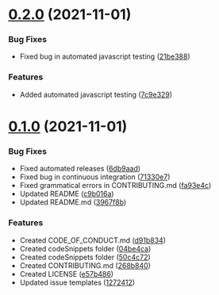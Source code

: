 # [0.2.0](https://github.com/mitheelgajare/snippets/compare/v0.1.0...v0.2.0) (2021-11-01)


### Bug Fixes

* Fixed bug in automated javascript testing ([21be388](https://github.com/mitheelgajare/snippets/commit/21be388b34c823f228fc651bda56a67d0e7f9504))


### Features

* Added automated javascript testing ([7c9e329](https://github.com/mitheelgajare/snippets/commit/7c9e3298eb922ebcc160fff837df6e09f4e6ad13))



# [0.1.0](https://github.com/mitheelgajare/snippets/compare/3967f8b5ce87dcd1c6e43b773d638556de43f960...v0.1.0) (2021-11-01)


### Bug Fixes

* Fixed automated releases ([6db9aad](https://github.com/mitheelgajare/snippets/commit/6db9aad31134aa13a434dba8a83b941560664ed5))
* Fixed bug in continuous integration ([71330e7](https://github.com/mitheelgajare/snippets/commit/71330e78545e42b454561b0db853965e1a09f519))
* Fixed grammatical errors in CONTRIBUTING.md ([fa93e4c](https://github.com/mitheelgajare/snippets/commit/fa93e4cb0ab16c32eb6344cb339b2993e7f87096))
* Updated README ([c9b016a](https://github.com/mitheelgajare/snippets/commit/c9b016acf7a49891479a85336acd2559a6a4afba))
* Updated README.md ([3967f8b](https://github.com/mitheelgajare/snippets/commit/3967f8b5ce87dcd1c6e43b773d638556de43f960))


### Features

* Created CODE_OF_CONDUCT.md ([d91b834](https://github.com/mitheelgajare/snippets/commit/d91b834ac119ed07dc922c9ce0de062f6a3035f0))
* Created codeSnippets folder ([04be4ca](https://github.com/mitheelgajare/snippets/commit/04be4ca01c6f8d35e598d922600f0b919a7a0f8a))
* Created codeSnippets folder ([50c4c72](https://github.com/mitheelgajare/snippets/commit/50c4c721e58f6ca73b8ea6ec78da5f8546b92efe))
* Created CONTRIBUTING.md ([268b840](https://github.com/mitheelgajare/snippets/commit/268b8406a8c03528ee9e5b27dcc8ba87f17df962))
* Created LICENSE ([e57b486](https://github.com/mitheelgajare/snippets/commit/e57b4861e35fbede8a0be927aecf5ee73ad0042c))
* Updated issue templates ([1272412](https://github.com/mitheelgajare/snippets/commit/1272412d5ee16d352130a1e04df18720389b5200))



